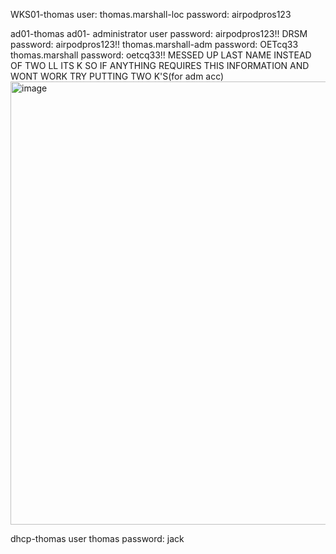 WKS01-thomas
user: thomas.marshall-loc
password: airpodpros123

ad01-thomas
ad01- administrator user password: airpodpros123!!
DRSM password: airpodpros123!!
thomas.marshall-adm password: OETcq33
thomas.marshall password: oetcq33!!
MESSED UP LAST NAME INSTEAD OF TWO LL ITS K SO IF ANYTHING REQUIRES THIS INFORMATION AND WONT WORK TRY PUTTING TWO K'S(for adm acc)
<img width="1228" height="709" alt="image" src="https://github.com/user-attachments/assets/32a2f647-01dd-4ec5-bfb8-54f52b07b43a" />


dhcp-thomas
user thomas password: jack 
